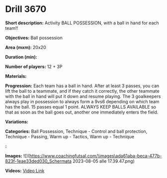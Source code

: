 # Drill 3670

**Short description:**
Activity BALL POSSESSION, with a ball in hand for each team!!

**Objectives:**
Ball possession

**Area (mxm):**
20x20

**Duration (min):**


**Number of players:**
12 + 3P

**Materials:**


**Progression:**
Each team has a ball in hand. After at least 3 passes, you can lift the ball to a teammate, and if they catch it correctly, the other teammate with the ball in hand will put it down and resume playing. The 3 goalkeepers always play in possession to always form a 9vs6 depending on which team has the ball. 15 passes equal 1 point. ALWAYS KEEP BALLS AVAILABLE so that as soon as the ball goes out, another one immediately enters the field.

**Variations:**


**Categories:**
Ball Possession, Technique - Control and ball protection, Technique - Passing, Warm up - Tactics, Warm up - Technique

**:**


**Images:**
![](https://www.coachingfutsal.com/\images\ada61aba-beca-477b-823f-1eae33ded030_Schermata 2023-08-05 alle 17.39.47.png)

**Videos:**
[Video Link](https://www.youtube.com/embed/b9Kn1hMt4lc)

